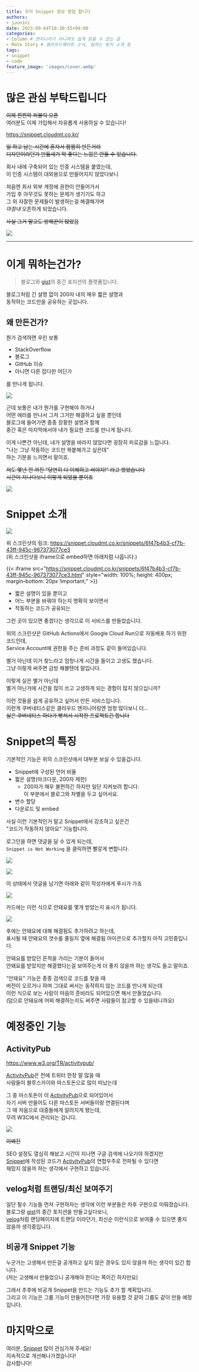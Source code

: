 ```yaml
---
title: 우리 Snippet 정상 영업 합니다
authors:
- juunini
date: 2023-09-04T10:30:55+09:00
categories:
- Column # 엔지니어가 아니여도 쉽게 읽을 수 있는 글
- Mate Story # 클라우드메이트 소식, 일하는 방식 소개 등
tags:
- snippet
- code
feature_image: 'images/cover.webp'
---
```


# 많은 관심 부탁드립니다

~~이제 찐찐막 퍼블릭 오픈~~  
여러분도 이제 가입해서 자유롭게 사용하실 수 있습니다!  

https://snippet.cloudmt.co.kr/

~~일 하고 남는 시간에 혼자서 짬짬히 만든거라  
디자인이라던가 만듦새가 막 좋다는 느낌은 안들 수 있습니다.~~

회사 내에 구축되어 있는 인증 시스템을 붙였는데,  
이 인증 시스템이 대외용으로 만들어지지 않았다보니

처음엔 회사 외부 계정에 권한이 안들어가서  
가입 후 아무것도 못하는 문제가 생기기도 하고  
그 외 자잘한 문제들이 발생하는걸 해결해가며  
*마참내* 오픈하게 되었습니다.

~~사실 그거 말고도 방해꾼이 많았음~~

![](./images/10.webp)

---

# 이게 뭐하는건가?

> 블로그와 [gist]의 중간 포지션의 플랫폼입니다.

블로그처럼 긴 설명 없이 200자 내의 매우 짧은 설명과  
동작하는 코드만을 공유하는 곳입니다.

## 왜 만든건가?

뭔가 검색하면 우린 보통

- StackOverflow
- 블로그
- GitHub 이슈
- 아니면 다른 잡다한 어딘가

를 만나게 됩니다.

![](./images/1.webp)

근데 보통은 내가 뭔가를 구현해야 하거나  
어떤 에러를 만나서 그저 그거만 해결하고 싶을 뿐인데  
블로그에 들어가면 종종 장황한 설명과 함께  
중간 혹은 마지막에서야 내가 필요한 코드를 만나게 됩니다.

이게 나쁜건 아닌데, 내가 설명을 바라지 않았다면 굉장히 피로감을 느낍니다.  
"나는 그냥 작동하는 코드만 복붙해가고 싶은데"  
하는 기분을 느끼면서 말이죠.

~~저도 몇년 전 까진 "당연히 다 이해하고 써야지!" 라고 했었습니다  
시간이 지나다보니 이렇게 되었을 뿐이죠~~

![](./images/2.webp)

# Snippet 소개

![](./images/3.webp)

위 스크린샷의 링크: https://snippet.cloudmt.co.kr/snippets/6f47b4b3-cf7b-43ff-945c-967373077ce3  
(위 스크린샷을 iframe으로 embed하면 아래처럼 나옵니다.)

{{< iframe src="https://snippet.cloudmt.co.kr/snippets/6f47b4b3-cf7b-43ff-945c-967373077ce3.html" style="width: 100%; height: 400px; margin-bottom: 20px !important;" >}}

- 짧은 설명이 있을 뿐이고
- 어느 부분을 바꿔야 하는지 명확히 보이면서
- 작동하는 코드가 공유되는

그런 곳이 있으면 좋겠다는 생각으로 이 서비스를 만들었습니다.

위의 스크린샷은 GitHub Actions에서 Google Cloud Run으로 자동배포 하기 위한 코드인데,  
Service Account에 권한을 주는 준비 과정도 같이 들어있습니다.

별거 아닌데 이거 찾느라고 엄청나게 시간을 들이고 고생도 했습니다.  
그냥 이렇게 써주면 금방 해볼텐데 말입니다.

이렇게 실은 별거 아닌데  
별거 아닌거에 시간을 많이 쓰고 고생하게 되는 경험이 많지 않으십니까?

이런 것들을 쉽게 공유하고 싶어서 만든 서비스입니다.  
이런게 쿠버네티스같은 클라우드 엔지니어링엔 엄청 많다보니 더…  
~~실은 쿠버네티스 하다가 빢쳐서 시작한 프로젝트긴 합니다~~

# Snippet의 특징

기본적인 기능은 위의 스크린샷에서 대부분 보실 수 있을겁니다.

- Snippet에 구성된 언어 비율
- 짧은 설명(마크다운, 200자 제한)
    - 200자가 매우 불편하긴 하지만 일단 지켜보려 합니다.  
    이 부분에서 블로그와 차별을 두고 싶어서요.
- 변수 할당
- 다운로드 및 embed

사실 이런 기본적인거 말고 Snippet에서 강조하고 싶은건  
"코드가 작동하지 않아요" 기능합니다.

로그인을 하면 댓글을 달 수 있게 되는데,  
`Snippet is Not Working` 을 클릭하면 빨갛게 변합니다.

![](./images/4.webp)

![](./images/5.webp)

이 상태에서 댓글을 남기면 아래와 같이 작성자에게 푸시가 가죠

![](./images/6.webp)

카드에는 이런 식으로 안돼요를 몇개 받았는지 표시가 됩니다.

![](./images/7.webp)

후에는 안돼요에 대해 해결됨도 추가하려고 하는데,  
표시될 때 안돼요의 갯수를 줄일지 옆에 해결됨 아이콘으로 추가할지 아직 고민중입니다.

안돼요를 받았던 흔적을 가리는 기분이 들어서  
안돼요를 받았지만 해결했다는걸 보여주는게 더 좋지 않을까 하는 생각도 들고 말이죠.

“안돼요" 기능은 종종 검색으로 코드를 찾을 때  
버전이 오르거나 하며 그대로 써서는 동작하지 않는 코드를 만나게 되는데  
이런 식으로 보는 사람이 마음의 준비라도 되어있으면 해서 만들었습니다.  
(덤으로 안돼요에 어찌 해결하는지도 써주면 사람들이 참고할 수 있을테니까요)

# 예정중인 기능

## ActivityPub

https://www.w3.org/TR/activitypub/

[ActivityPub]은 전에 트위터 한창 말 많을 때  
사람들이 블루스카이와 마스토돈으로 많이 떠났는데

그 중 마스토돈이 이 [ActivityPub]으로 되어있어서  
자기 서버 만들어도 다른 마스토돈 서버들이랑 연결된다며  
그 때 처음으로 대중들에게 알려지게 됐는데,  
무려 W3C에서 관리되는 겁니다.

![](./images/8.png)

~~이왜진~~

SEO 설정도 열심히 해놨고 시간이 지나면 구글 검색에 나오기야 하겠지만  
[Snippet]에 작성된 코드가 [ActivityPub]의 연합우주로 전파될 수 있다면  
재밌지 않을까 하는 생각에서 구현하고 있습니다.

## velog처럼 트랜딩/최신 보여주기

일단 필수 기능들 먼저 구현하자는 생각에 이런 부분들은 차후 구현으로 미뤄졌습니다.  
블로그랑 [gist]의 중간 포지션을 만들고싶다보니,  
[velog]처럼 랜딩페이지에 트랜딩 이라던가, 최신순 이런식으로 보여줄 수 있으면 좋지 않을까 생각중입니다.

## 비공개 Snippet 기능

누군가는 고생해서 만든걸 공개하고 싶지 않은 경우도 있지 않을까 하는 생각이 있긴 합니다.  
(저는 고생해서 만들었으니 공개해야 한다는 쪽이긴 하지만요)

그래서 추후에 비공개 Snippet을 만드는 기능도 추가 할 계획입니다.  
그리고 이 기능은 그룹 기능이 만들어진다면 가장 유용할 것 같아 그룹도 같이 만들 예정입니다.  

# 마지막으로

여러분, [Snippet] 많이 관심가져 주세요!  
지속적으로 개선해나가겠습니다!  
감사합니다!

[Snippet]: https://snippet.cloudmt.co.kr/
[ActivityPub]: https://www.w3.org/TR/activitypub/
[velog]: https://velog.io/
[gist]: https://gist.github.com/
